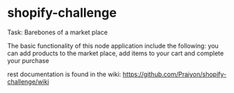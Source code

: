 # shopify-challenge


Task: Barebones of a market place

The basic functionality of this node application include the following: you can add products to the market place, add items to your cart and complete your purchase



rest documentation is found in the wiki:
https://github.com/Praiyon/shopify-challenge/wiki

